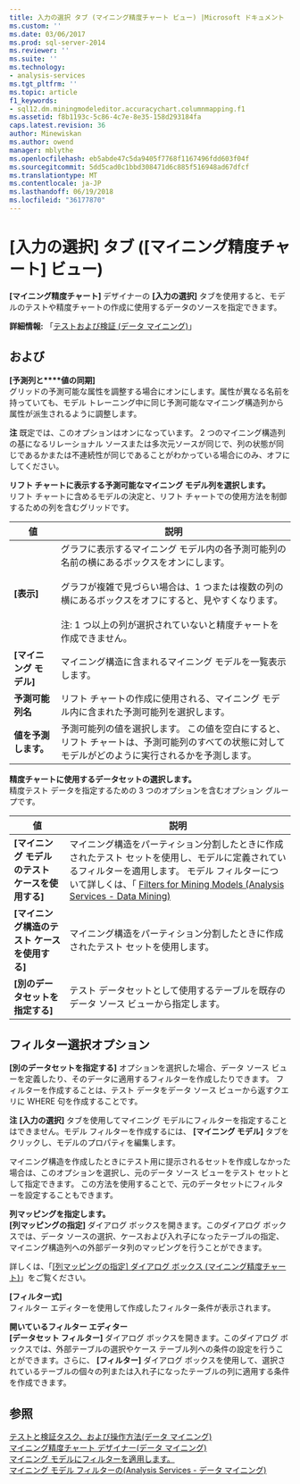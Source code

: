 ```yaml
---
title: 入力の選択 タブ (マイニング精度チャート ビュー) |Microsoft ドキュメント
ms.custom: ''
ms.date: 03/06/2017
ms.prod: sql-server-2014
ms.reviewer: ''
ms.suite: ''
ms.technology:
- analysis-services
ms.tgt_pltfrm: ''
ms.topic: article
f1_keywords:
- sql12.dm.miningmodeleditor.accuracychart.columnmapping.f1
ms.assetid: f8b1193c-5c86-4c7e-8e35-158d293184fa
caps.latest.revision: 36
author: Minewiskan
ms.author: owend
manager: mblythe
ms.openlocfilehash: eb5abde47c5da9405f7768f1167496fdd603f04f
ms.sourcegitcommit: 5dd5cad0c1bbd308471d6c885f516948ad67dfcf
ms.translationtype: MT
ms.contentlocale: ja-JP
ms.lasthandoff: 06/19/2018
ms.locfileid: "36177870"
---
```

# <a name="input-selection-tab-mining-accuracy-chart-view"></a>[入力の選択] タブ ([マイニング精度チャート] ビュー)
  **[マイニング精度チャート]** デザイナーの **[入力の選択]** タブを使用すると、モデルのテストや精度チャートの作成に使用するデータのソースを指定できます。  
  
 **詳細情報:** 「[テストおよび検証 &#40;データ マイニング&#41;](data-mining/testing-and-validation-data-mining.md)」  
  
## <a name="options"></a>および  
 **[予測列と****値の同期]**  
 グリッドの予測可能な属性を調整する場合にオンにします。属性が異なる名前を持っていても、モデル トレーニング中に同じ予測可能なマイニング構造列から属性が派生されるように調整します。  
  
 **注** 既定では、このオプションはオンになっています。 2 つのマイニング構造列の基になるリレーショナル ソースまたは多次元ソースが同じで、列の状態が同じであるかまたは不連続性が同じであることがわかっている場合にのみ、オフにしてください。  
  
 **リフト チャートに表示する予測可能なマイニング モデル列を選択します。**  
 リフト チャートに含めるモデルの決定と、リフト チャートでの使用方法を制御するための列を含むグリッドです。  
  
|値|説明|  
|-----------|-----------------|  
|**[表示]**|グラフに表示するマイニング モデル内の各予測可能列の名前の横にあるボックスをオンにします。<br /><br /> グラフが複雑で見づらい場合は、1 つまたは複数の列の横にあるボックスをオフにすると、見やすくなります。<br /><br /> 注: 1 つ以上の列が選択されていないと精度チャートを作成できません。|  
|**[マイニング モデル]**|マイニング構造に含まれるマイニング モデルを一覧表示します。|  
|**予測可能列名**|リフト チャートの作成に使用される、マイニング モデル内に含まれた予測可能列を選択します。|  
|**値を予測します。**|予測可能列の値を選択します。 この値を空白にすると、リフト チャートは、予測可能列のすべての状態に対してモデルがどのように実行されるかを予測します。|  
  
 **精度チャートに使用するデータセットの選択します。**  
 精度テスト データを指定するための 3 つのオプションを含むオプション グループです。  
  
|値|説明|  
|-----------|-----------------|  
|**[マイニング モデルのテスト ケースを使用する]**|マイニング構造をパーティション分割したときに作成されたテスト セットを使用し、モデルに定義されているフィルターを適用します。 モデル フィルターについて詳しくは、「 [Filters for Mining Models &#40;Analysis Services - Data Mining&#41;](data-mining/mining-models-analysis-services-data-mining.md)|  
|**[マイニング構造のテスト ケースを使用する]**|マイニング構造をパーティション分割したときに作成されたテスト セットを使用します。|  
|**[別のデータセットを指定する]**|テスト データセットとして使用するテーブルを既存のデータ ソース ビューから指定します。|  
  
## <a name="filtering-options"></a>フィルター選択オプション  
 **[別のデータセットを指定する]** オプションを選択した場合、データ ソース ビューを定義したり、そのデータに適用するフィルターを作成したりできます。 フィルターを作成することは、テスト データをデータ ソース ビューから返すクエリに WHERE 句を作成することです。  
  
 **注** **[入力の選択]** タブを使用してマイニング モデルにフィルターを指定することはできません。モデル フィルターを作成するには、 **[マイニング モデル]** タブをクリックし、モデルのプロパティを編集します。  
  
 マイニング構造を作成したときにテスト用に提示されるセットを作成しなかった場合は、このオプションを選択し、元のデータ ソース ビューをテスト セットとして指定できます。 この方法を使用することで、元のデータセットにフィルターを設定することもできます。  
  
 **列マッピングを指定します。**  
 **[列マッピングの指定]** ダイアログ ボックスを開きます。このダイアログ ボックスでは、データ ソースの選択、ケースおよび入れ子になったテーブルの指定、マイニング構造列への外部データ列のマッピングを行うことができます。  
  
 詳しくは、「[[列マッピングの指定] ダイアログ ボックス &#40;マイニング精度チャート&#41;](specify-column-mapping-dialog-box-mining-accuracy-chart.md)」をご覧ください。  
  
 **[フィルター式]**  
 フィルター エディターを使用して作成したフィルター条件が表示されます。  
  
 **開いているフィルター エディター**  
 **[データセット フィルター]** ダイアログ ボックスを開きます。このダイアログ ボックスでは、外部テーブルの選択やケース テーブル列への条件の設定を行うことができます。さらに、 **[フィルター]** ダイアログ ボックスを使用して、選択されているテーブルの個々の列または入れ子になったテーブルの列に適用する条件を作成できます。  
  
## <a name="see-also"></a>参照  
 [テストと検証タスク、および操作方法&#40;データ マイニング&#41;](data-mining/testing-and-validation-tasks-and-how-tos-data-mining.md)   
 [マイニング精度チャート デザイナー&#40;データ マイニング&#41;](mining-accuracy-chart-designer-data-mining.md)   
 [マイニング モデルにフィルターを適用します。](data-mining/apply-a-filter-to-a-mining-model.md)   
 [マイニング モデル フィルターの&#40;Analysis Services - データ マイニング&#41;](data-mining/mining-models-analysis-services-data-mining.md)  
  
  